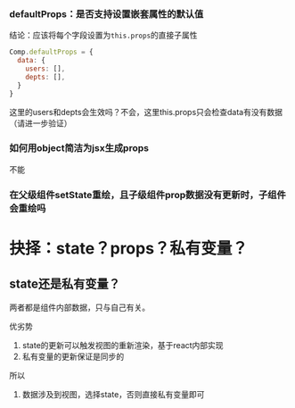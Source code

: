 ### defaultProps：是否支持设置嵌套属性的默认值
结论：应该将每个字段设置为`this.props`的直接子属性

```js
Comp.defaultProps = {
  data: {
    users: [],
    depts: [],
  }
}
```
这里的users和depts会生效吗？不会，这里this.props只会检查data有没有数据（请进一步验证）



### 如何用object简洁为jsx生成props
不能

### 在父级组件setState重绘，且子级组件prop数据没有更新时，子组件会重绘吗



# 抉择：state？props？私有变量？

## state还是私有变量？
两者都是组件内部数据，只与自己有关。

优劣势
1. state的更新可以触发视图的重新渲染，基于react内部实现
2. 私有变量的更新保证是同步的

所以
1. 数据涉及到视图，选择state，否则直接私有变量即可